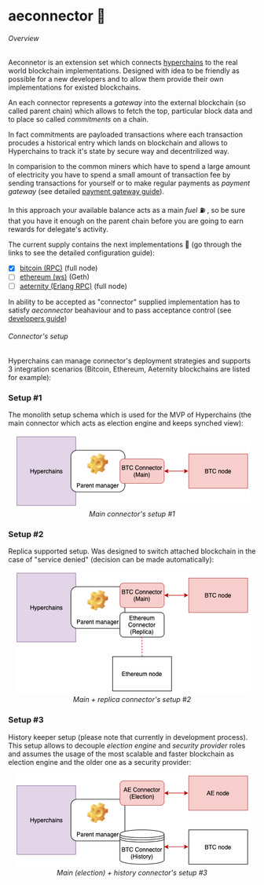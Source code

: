 # aeconnector 🔌
###### Overview

Aeconnetor is an extension set which connects [hyperchains](https://github.com/aeternity/hyperchains-whitepaper) to the real world blockchain implementations. 
Designed with idea to be friendly as possible for a new developers and to allow them provide their own implementations for existed blockchains. 

An each connector represents a *gateway* into the external blockchain (so called parent chain) which allows to fetch the top, particular block data and to place so called *commitments* on a chain.

In fact commitments are payloaded transactions where each transaction procudes a historical entry which lands on blockchain and allows to Hyperchains to track it's state by secure way and decentrilized way. 

In comparision to the common miners which have to spend a large amount of electricity you have to spend a small amount of transaction fee by sending transactions for yourself or to make regular payments as *payment gateway* (see detailed [payment gateway guide](https://github.com/aeternity/aeconnector/wiki/Payment-gateway)).

In this approach your available balance acts as a main *fuel* ⛽️ , so be sure that you have it enough on the parent chain before you are going to earn rewards for delegate's activity. 

The current supply contains the next implementations 🔌 (go through the links to see the detailed configuration guide):

- [x] [bitcoin (RPC)](https://github.com/aeternity/aeconnector/wiki/Bitcoin-connector) (full node)
- [ ] [ethereum (ws)](https://github.com/aeternity/aeconnector/wiki/Ethereum-connector) (Geth)
- [ ] [aeternity (Erlang RPC)](https://github.com/aeternity/aeconnector/wiki/Aeternity-connector) (full node)

In ability to be accepted as "connector" supplied implementation has to satisfy *aeconnector* beahaviour and to pass acceptance control (see [developers guide](https://github.com/aeternity/aeconnector/wiki/Developers-guide))

###### Connector's setup 

Hyperchains can manage connector's deployment strategies and supports 3 integration scenarios (Bitcoin, Ethereum, Aeternity blockchains are listed for example):

### Setup #1

The monolith setup schema which is used for the MVP of Hyperchains (the main connector which acts as election engine and keeps synched view):   

<p align="center">
  <img src="/doc/src/HyperchainsConnectorsMain.png">
  <br>
    <em>Main connector's setup #1 </em>
</p>

### Setup #2
 
Replica supported setup. Was designed to switch attached blockchain in the case of "service denied" (decision can be made automatically): 

<p align="center">
  <img src="/doc/src/HyperchainsConnectorsMainReplica.png">
  <br>
    <em>Main + replica connector's setup #2 </em>
</p>

### Setup #3

History keeper setup (please note that currently in development process). This setup allows to decouple *election engine* and *security provider* roles and assumes the usage of the most scalable and faster blockchain as election engine and the older one as a security provider:

<p align="center">
  <img src="/doc/src/HyperchainsConnectorsElectionHistory.png">
  <br>
    <em>Main (election) + history connector's setup #3 </em>
</p>






